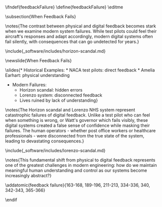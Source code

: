 \ifndef{feedbackFailure}
\define{feedbackFailure}
\editme

\subsection{When Feedback Fails}

\notes{The contrast between physical and digital feedback becomes stark when we examine modern system failures. While test pilots could feel their aircraft's responses and adapt accordingly, modern digital systems often fail silently, with consequences that can go undetected for years.}

\include{_software/includes/horizon-scandal.md}

\newslide{When Feedback Fails}

\slides{* Historical Examples:
    * NACA test pilots: direct feedback
    * Amelia Earhart: physical understanding
* Modern Failures:
    * Horizon scandal: hidden errors
    * Lorenzo system: disconnected feedback
    * Lives ruined by lack of understanding}

\notes{The Horizon scandal and Lorenzo NHS system represent catastrophic failures of digital feedback. Unlike a test pilot who can feel when something is wrong, or Watt's governor which fails visibly, these digital systems created a false sense of confidence while masking their failures. The human operators - whether post office workers or healthcare professionals - were disconnected from the true state of the system, leading to devastating consequences.}

\include{_software/includes/lorenzo-scandal.md}

\notes{This fundamental shift from physical to digital feedback represents one of the greatest challenges in modern engineering: how do we maintain meaningful human understanding and control as our systems become increasingly abstract?}

\addatomic{feedback failure}{163-168, 189-196, 211-213, 334-336, 340, 342-343, 365-366}

\endif
